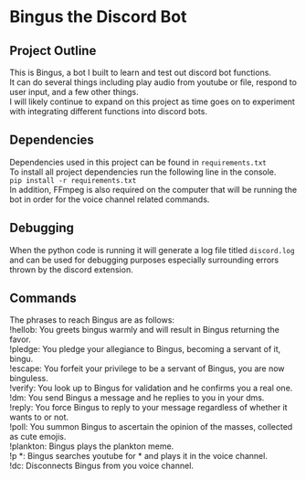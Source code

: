 # Bingus the Discord Bot

## Project Outline
This is Bingus, a bot I built to learn and test out discord bot functions.  
It can do several things including play audio from youtube or file, respond to user input, and a few other things.  
I will likely continue to expand on this project as time goes on to experiment with integrating different functions into 
discord bots.

## Dependencies
Dependencies used in this project can be found in `requirements.txt`  
To install all project dependencies run the following line in the console.  
`pip install -r requirements.txt`  
In addition, FFmpeg is also required on the computer that will be running the bot in order for the voice channel related commands.

## Debugging 
When the python code is running it will generate a log file titled `discord.log` and can be used for debugging purposes 
especially surrounding errors thrown by the discord extension.

## Commands
The phrases to reach Bingus are as follows:  
!hellob:  You greets bingus warmly and will result in Bingus returning the favor.  
!pledge:  You pledge your allegiance to Bingus, becoming a servant of it, bingu.  
!escape:  You forfeit your privilege to be a servant of Bingus, you are now binguless.  
!verify:  You look up to Bingus for validation and he confirms you a real one.  
!dm:  You send Bingus a message and he replies to you in your dms.  
!reply:  You force Bingus to reply to your message regardless of whether it wants to or not.  
!poll:  You summon Bingus to ascertain the opinion of the masses, collected as cute emojis.  
!plankton:  Bingus plays the plankton meme.  
!p *:  Bingus searches youtube for * and plays it in the voice channel.  
!dc: Disconnects Bingus from you voice channel.